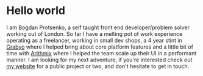 # Hello world

I am Bogdan Protsenko, a self taught front end developer/problem solver working out of London. So far I have a melting pot of work experience operating as a freelancer, working in small dev shops, a 4 year stint in [Grabyo](https://about.grabyo.com/us/) where I helped bring about core platform features and a little bit of time with [Arithmix](https://www.arithmix.com/) where I helped the team scale up their UI in a performant manner. I am looking for my next adventure, if you're interested check out [my website](https://notbogdan.github.io) for a public project or two, and don't hesitate to get in touch.
